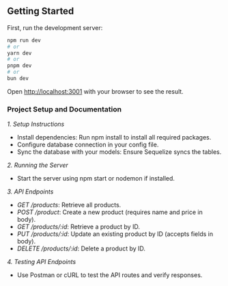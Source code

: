 
## Getting Started

First, run the development server:

```bash
npm run dev
# or
yarn dev
# or
pnpm dev
# or
bun dev
```

Open [http://localhost:3001](http://localhost:3001) with your browser to see the result.


### Project Setup and Documentation

*1. Setup Instructions*
- Install dependencies: Run npm install to install all required packages.
- Configure database connection in your config file.
- Sync the database with your models: Ensure Sequelize syncs the tables.

*2. Running the Server*
- Start the server using npm start or nodemon if installed.

*3. API Endpoints*
- *GET /products*: Retrieve all products.
- *POST /product*: Create a new product (requires name and price in body).
- *GET /products/:id*: Retrieve a product by ID.
- *PUT /products/:id*: Update an existing product by ID (accepts fields in body).
- *DELETE /products/:id*: Delete a product by ID.

*4. Testing API Endpoints*
- Use Postman or cURL to test the API routes and verify responses.